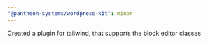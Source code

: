 ```yaml
---
"@pantheon-systems/wordpress-kit": minor
---
```


Created a plugin for tailwind, that supports the block editor classes

